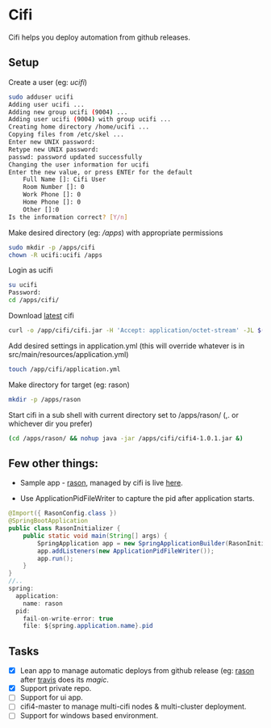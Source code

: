 
# Cifi

Cifi helps you deploy automation from github releases.

## Setup

Create a user (eg: *ucifi*) 

```sh
sudo adduser ucifi
Adding user ucifi ...
Adding new group ucifi (9004) ...
Adding user ucifi (9004) with group ucifi ...
Creating home directory /home/ucifi ...
Copying files from /etc/skel ...
Enter new UNIX password:
Retype new UNIX password:
passwd: password updated successfully
Changing the user information for ucifi
Enter the new value, or press ENTEr for the default
	Full Name []: Cifi User
	Room Number []: 0
	Work Phone []: 0
	Home Phone []: 0
	Other []:0
Is the information correct? [Y/n]
```

Make desired directory (eg: */apps*) with appropriate permissions

```sh
sudo mkdir -p /apps/cifi
chown -R ucifi:ucifi /apps
```

Login as ucifi

```sh
su ucifi
Password:
cd /apps/cifi/
```

Download [latest](https://github.com/anandchakru/cifi/releases/latest) cifi

```sh
curl -o /app/cifi/cifi.jar -H 'Accept: application/octet-stream' -JL $(curl -s https://api.github.com/repos/anandchakru/rason/releases/latest | grep '"browser_download_url":' | sed -E 's/.*"([^"]+)".*/\1/')
```

Add desired settings in application.yml (this will override whatever is in src/main/resources/application.yml)

```sh
touch /app/cifi/application.yml
```

Make directory for target (eg: rason)

```sh
mkdir -p /apps/rason
```

Start cifi in a sub shell with current directory set to /apps/rason/ (,. or whichever dir you prefer)

```sh
(cd /apps/rason/ && nohup java -jar /apps/cifi/cifi4-1.0.1.jar &)
```

## Few other things:

 - Sample app - [rason](https://github.com/anandchakru/rason), managed by cifi is live [here](https://rason.jrvite.com/index).

 - Use ApplicationPidFileWriter to capture the pid after application starts.
```java
@Import({ RasonConfig.class })
@SpringBootApplication
public class RasonInitializer {
	public static void main(String[] args) {
		SpringApplication app = new SpringApplicationBuilder(RasonInitializer.class).build(args);
		app.addListeners(new ApplicationPidFileWriter());
		app.run();
	}
}
//..
spring: 
  application: 
    name: rason	
  pid:
    fail-on-write-error: true
    file: ${spring.application.name}.pid
```

## Tasks
- [x] Lean app to manage automatic deploys from github release (eg: [rason](https://github.com/anandchakru/rason) after [travis](https://travis-ci.org/anandchakru/rason) does its *magic*.
- [x] Support private repo.
- [ ] Support for ui app.
- [ ] cifi4-master to manage multi-cifi nodes & multi-cluster deployment.
- [ ] Support for windows based environment.
